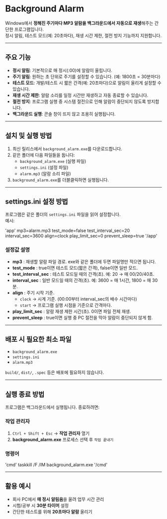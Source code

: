 # Background Alarm

Windows에서 **정해진 주기마다 MP3 알람을 백그라운드에서 자동으로 재생**해주는 간단한 프로그램입니다.  
정시 알림, 테스트 모드(예: 20초마다), 재생 시간 제한, 절전 방지 기능까지 지원합니다.

---

## 주요 기능

- **정시 알림**: 기본적으로 매 정시(:00)에 알람이 울립니다.
- **주기 알림**: 원하는 초 단위로 주기를 설정할 수 있습니다. (예: 1800초 = 30분마다)
- **테스트 모드**: 개발/테스트 시 짧은 간격(예: 20초마다)으로 알림이 울리게 설정할 수 있습니다.
- **재생 시간 제한**: 알람 소리를 일정 시간만 재생하고 자동 종료할 수 있습니다.
- **절전 방지**: 프로그램 실행 중 시스템 절전으로 인해 알람이 중단되지 않도록 방지합니다.
- **백그라운드 실행**: 콘솔 창이 뜨지 않고 조용히 실행됩니다.

---

## 설치 및 실행 방법

1. 최신 릴리스에서 `background_alarm.exe`를 다운로드합니다.
2. 같은 폴더에 다음 파일들을 둡니다:
   - `background_alarm.exe` (실행 파일)
   - `settings.ini` (설정 파일)
   - `alarm.mp3` (알람 소리 파일)
3. `background_alarm.exe`를 더블클릭하면 실행됩니다.

---

## settings.ini 설정 방법

프로그램은 같은 폴더의 `settings.ini` 파일을 읽어 설정합니다.  
예시:

'app'
mp3=alarm.mp3
test_mode=false
test_interval_sec=20
interval_sec=3600
align=clock
play_limit_sec=0
prevent_sleep=true
'/app'

### 설정값 설명

- **mp3** : 재생할 알람 파일 경로. exe와 같은 폴더에 두면 파일명만 적으면 됩니다.
- **test_mode** : true이면 테스트 모드(짧은 간격), false이면 일반 모드.
- **test_interval_sec** : 테스트 모드일 때의 간격(초). 예: 20 → 매 00/20/40초.
- **interval_sec** : 일반 모드일 때의 간격(초). 예: 3600 = 매 1시간, 1800 = 매 30분.
- **align** : 주기 시작 기준.
  - `clock` → 시계 기준. (00:00부터 interval_sec의 배수 시간마다)
  - `start` → 프로그램 실행 시점을 기준으로 간격마다.
- **play_limit_sec** : 알람 재생 제한 시간(초). 0이면 파일 전체 재생.
- **prevent_sleep** : true이면 실행 중 PC 절전을 막아 알람이 중단되지 않게 함.

---

## 배포 시 필요한 최소 파일

- `background_alarm.exe`
- `settings.ini`
- `alarm.mp3`

`build/`, `dist/`, `.spec` 등은 배포에 필요하지 않습니다.

---

## 실행 종료 방법

프로그램은 백그라운드에서 실행됩니다. 종료하려면:

### 작업 관리자

1. `Ctrl + Shift + Esc` → **작업 관리자** 열기
2. **background_alarm.exe** 프로세스 선택 후 `작업 끝내기`

### 명령어

'cmd'
taskkill /F /IM background_alarm.exe
'/cmd'

---

## 활용 예시

- 회사 PC에서 **매 정시 알림음**을 울려 업무 시간 관리
- 시험/공부 시 **30분 타이머** 설정
- 간단한 테스트를 위해 **20초마다 알람** 울리기
